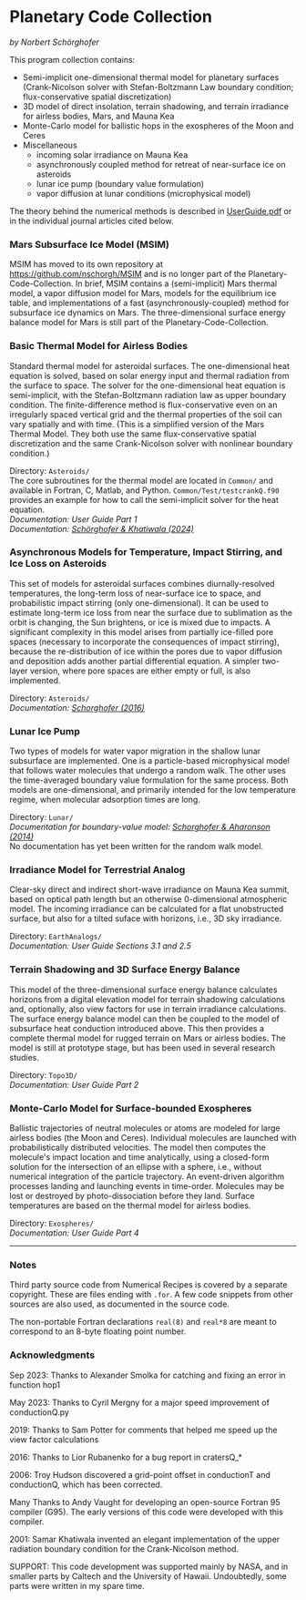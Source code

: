 Planetary Code Collection
=========================

*by Norbert Schörghofer*


This program collection contains:

* Semi-implicit one-dimensional thermal model for planetary surfaces (Crank-Nicolson solver with Stefan-Boltzmann Law boundary condition; flux-conservative spatial discretization)  
* 3D model of direct insolation, terrain shadowing, and terrain irradiance for airless bodies, Mars, and Mauna Kea  
* Monte-Carlo model for ballistic hops in the exospheres of the Moon and Ceres
* Miscellaneous
  * incoming solar irradiance on Mauna Kea
  * asynchronously coupled method for retreat of near-surface ice on asteroids
  * lunar ice pump (boundary value formulation)
  * vapor diffusion at lunar conditions (microphysical model)  


The theory behind the numerical methods is described in [UserGuide.pdf](./UserGuide.pdf) or in the individual journal articles cited below.


### Mars Subsurface Ice Model (MSIM)

MSIM has moved to its own repository at https://github.com/nschorgh/MSIM and is no longer part of the Planetary-Code-Collection. In brief, MSIM contains a (semi-implicit) Mars thermal model, a vapor diffusion model for Mars, models for the equilibrium ice table, and implementations of a fast (asynchronously-coupled) method for subsurface ice dynamics on Mars. The three-dimensional surface energy balance model for Mars is still part of the Planetary-Code-Collection.


### Basic Thermal Model for Airless Bodies

Standard thermal model for asteroidal surfaces. The one-dimensional heat equation is solved, based on solar energy input and thermal radiation from the surface to space.  The solver for the one-dimensional heat equation is semi-implicit, with the Stefan-Boltzmann radiation law as upper boundary condition.  The finite-difference method is flux-conservative even on an irregularly spaced vertical grid and the thermal properties of the soil can vary spatially and with time.  (This is a simplified version of the Mars Thermal Model. They both use the same flux-conservative spatial discretization and the same Crank-Nicolson solver with nonlinear boundary condition.)  

Directory: `Asteroids/`  
The core subroutines for the thermal model are located in `Common/` and available in Fortran, C, Matlab, and Python.
`Common/Test/testcrankQ.f90` provides an example for how to call the semi-implicit solver for the heat equation.  
*Documentation: User Guide Part 1*  
*Documentation: [Schörghofer & Khatiwala (2024)](https://doi.org/10.3847/PSJ/ad4351)*


### Asynchronous Models for Temperature, Impact Stirring, and Ice Loss on Asteroids

This set of models for asteroidal surfaces combines diurnally-resolved temperatures, the long-term loss of near-surface ice to space, and probabilistic impact stirring (only one-dimensional). It can be used to estimate long-term ice loss from near the surface due to sublimation as the orbit is changing, the Sun brightens, or ice is mixed due to impacts. 
A significant complexity in this model arises from partially ice-filled pore spaces (necessary to incorporate the consequences of impact stirring), because the re-distribution of ice within the pores due to vapor diffusion and deposition adds another partial differential equation. A simpler two-layer version, where pore spaces are either empty or full, is also implemented.  

Directory: `Asteroids/`  
*Documentation: [Schorghofer (2016)](https://doi.org/10.1016/j.icarus.2016.04.037)*  


### Lunar Ice Pump

Two types of models for water vapor migration in the shallow lunar subsurface are implemented. One is a particle-based microphysical model that follows water molecules that undergo a random walk. The other uses the time-averaged boundary value formulation for the same process. Both models are one-dimensional, and primarily intended for the low temperature regime, when molecular adsorption times are long.

Directory: `Lunar/`  
*Documentation for boundary-value model: [Schorghofer & Aharonson (2014)](https://doi.org/10.1088/0004-637X/788/2/169)*  
No documentation has yet been written for the random walk model.  


### Irradiance Model for Terrestrial Analog

Clear-sky direct and indirect short-wave irradiance on Mauna Kea summit, based on optical path length but an otherwise 0-dimensional atmospheric model.
The incoming irradiance can be calculated for a flat unobstructed surface, but also for a tilted suface with horizons, i.e., 3D sky irradiance.  

Directory: `EarthAnalogs/`  
*Documentation: User Guide Sections 3.1 and 2.5*  


### Terrain Shadowing and 3D Surface Energy Balance

This model of the three-dimensional surface energy balance calculates horizons from a digital elevation model for terrain shadowing calculations and, optionally, also view factors for use in terrain irradiance calculations. The surface energy balance model can then be coupled to the model of subsurface heat conduction introduced above. This then provides a complete thermal model for  rugged terrain on Mars or airless bodies. The model is still at prototype stage, but has been used in several research studies.

Directory: `Topo3D/`  
*Documentation: User Guide Part 2*  


### Monte-Carlo Model for Surface-bounded Exospheres

Ballistic trajectories of neutral molecules or atoms are modeled for large airless bodies (the Moon and Ceres).  Individual molecules are launched with probabilistically distributed velocities. The model then computes the molecule's impact location and time analytically, using a closed-form solution for the intersection of an ellipse with a sphere, i.e., without numerical integration of the particle trajectory.
An event-driven algorithm processes landing and launching events in time-order.
Molecules may be lost or destroyed by photo-dissociation before they land.
Surface temperatures are based on the thermal model for airless bodies.  

Directory: `Exospheres/`  
*Documentation: User Guide Part 4*  


---

### Notes

Third party source code from Numerical Recipes is covered by a separate copyright. These are files ending with `.for`.  A few code snippets from other sources are also used, as documented in the source code.  


The non-portable Fortran declarations `real(8)` and `real*8` are meant to correspond to an 8-byte floating point number.


### Acknowledgments

Sep 2023: Thanks to Alexander Smolka for catching and fixing an error in function hop1

May 2023: Thanks to Cyril Mergny for a major speed improvement of conductionQ.py

2019: Thanks to Sam Potter for comments that helped me speed up the view factor calculations

2016: Thanks to Lior Rubanenko for a bug report in cratersQ_*

2006: Troy Hudson discovered a grid-point offset in conductionT and conductionQ, which has been corrected.

Many Thanks to Andy Vaught for developing an open-source Fortran 95 compiler (G95).  The early versions of this code were developed with this compiler.

2001: Samar Khatiwala invented an elegant implementation of the upper radiation boundary condition for the Crank-Nicolson method.

SUPPORT: This code development was supported mainly by NASA, and in smaller parts by Caltech and the University of Hawaii. Undoubtedly, some parts were written in my spare time.

